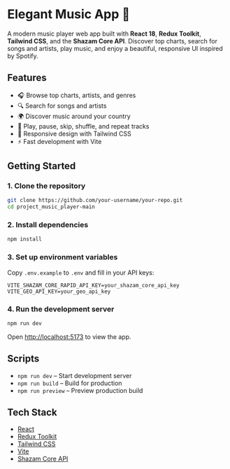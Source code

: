# Elegant Music App 🎵

A modern music player web app built with **React 18**, **Redux Toolkit**, **Tailwind CSS**, and the **Shazam Core API**. Discover top charts, search for songs and artists, play music, and enjoy a beautiful, responsive UI inspired by Spotify.

## Features

- 🎧 Browse top charts, artists, and genres
- 🔍 Search for songs and artists
- 🌍 Discover music around your country
- 🎵 Play, pause, skip, shuffle, and repeat tracks
- 🎨 Responsive design with Tailwind CSS
- ⚡ Fast development with Vite

## Getting Started

### 1. Clone the repository

```sh
git clone https://github.com/your-username/your-repo.git
cd project_music_player-main
```

### 2. Install dependencies

```sh
npm install
```

### 3. Set up environment variables

Copy `.env.example` to `.env` and fill in your API keys:

```
VITE_SHAZAM_CORE_RAPID_API_KEY=your_shazam_core_api_key
VITE_GEO_API_KEY=your_geo_api_key
```

### 4. Run the development server

```sh
npm run dev
```

Open [http://localhost:5173](http://localhost:5173) to view the app.

## Scripts

- `npm run dev` – Start development server
- `npm run build` – Build for production
- `npm run preview` – Preview production build

## Tech Stack

- [React](https://reactjs.org/)
- [Redux Toolkit](https://redux-toolkit.js.org/)
- [Tailwind CSS](https://tailwindcss.com/)
- [Vite](https://vitejs.dev/)
- [Shazam Core API](https://rapidapi.com/apidojo/api/shazam-core/)

